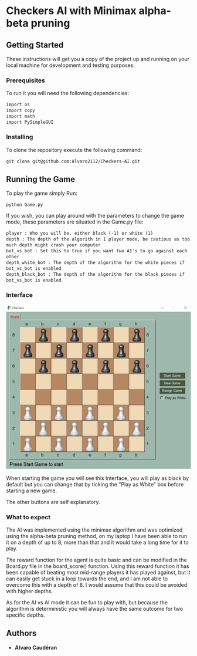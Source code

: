 # Checkers AI with Minimax alpha-beta pruning

## Getting Started

These instructions will get you a copy of the project up and running on your local machine for development and testing purposes.

### Prerequisites

To run it you will need the following dependencies:

```
import os
import copy
import math
import PySimpleGUI
```

### Installing

To clone the repository execute the following command:

```
git clone git@github.com:Alvaro2112/Checkers-AI.git
```

## Running the Game

To play the game simply Run:

```
python Game.py 
```

If you wish, you can play around with the parameters to change the game mode, these parameters are situated 
in the Game.py file:

```
player : Who you will be, either black (-1) or white (1)                                
depth : The depth of the algorith in 1 player mode, be cautious as too much depth might crash your computer
bot_vs_bot : Set this to true if you want two AI's to go against each other                                               
depth_white_bot : The depth of the algorithm for the white pieces if bot_vs_bot is enabled                  
depth_black_bot : The depth of the algorithm for the black pieces if bot_vs_bot is enabled                                        
```



### Interface


![Rewards vs Episodes](Images/board.png)

When starting the game you will see this Interface, you will play as black by default 
but you can change that by ticking the "Play as White" box before starting a new game.

The other buttons are self explanatory.

### What to expect

The AI was implemented using the minimax algorithm and was optimized using the alpha-beta pruning method, on my laptop I 
have been able to run it on a depth of up to 8, more than that and it would take a long time for it to play.

The reward function for the agent is quite basic and can be modified in the Board.py file in the board_score() function. Using this reward
function it has been capable of beating most mid-range players it has played against, but it can easily get stuck in a loop
towards the end, and I am not able to overcome this with a depth of 8. I would assume that this could be avoided with higher depths.

As for the AI vs AI mode it can be fun to play with, but because the algorithm is deterministic you will always have the same outcome
for two specific depths.


## Authors

* **Alvaro Caudéran**
